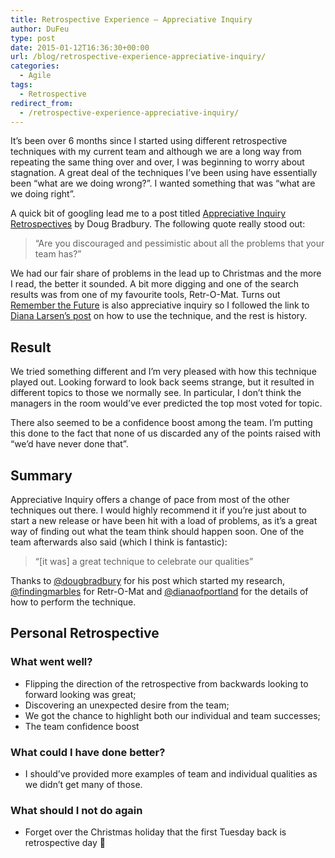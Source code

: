 ```yaml
---
title: Retrospective Experience – Appreciative Inquiry
author: DuFeu
type: post
date: 2015-01-12T16:36:30+00:00
url: /blog/retrospective-experience-appreciative-inquiry/
categories:
  - Agile
tags:
  - Retrospective
redirect_from:
  - /retrospective-experience-appreciative-inquiry/
---
```


It&#8217;s been over 6 months since I started using different retrospective techniques with my current team and although we are a long way from repeating the same thing over and over, I was beginning to worry about stagnation. A great deal of the techniques I&#8217;ve been using have essentially been &#8220;what are we doing wrong?&#8221;. I wanted something that was &#8220;what are we doing right&#8221;.

A quick bit of googling lead me to a post titled [Appreciative Inquiry Retrospectives][1] by Doug Bradbury. The following quote really stood out:

> &#8220;Are you discouraged and pessimistic about all the problems that your team has?&#8221;

We had our fair share of problems in the lead up to Christmas and the more I read, the better it sounded. A bit more digging and one of the search results was from one of my favourite tools, Retr-O-Mat. Turns out [Remember the Future][2] is also appreciative inquiry so I followed the link to [Diana Larsen&#8217;s post][3] on how to use the technique, and the rest is history.

## Result

We tried something different and I&#8217;m very pleased with how this technique played out. Looking forward to look back seems strange, but it resulted in different topics to those we normally see. In particular, I don&#8217;t think the managers in the room would&#8217;ve ever predicted the top most voted for topic.

There also seemed to be a confidence boost among the team. I&#8217;m putting this done to the fact that none of us discarded any of the points raised with &#8220;we&#8217;d have never done that&#8221;.

## Summary

Appreciative Inquiry offers a change of pace from most of the other techniques out there. I would highly recommend it if you&#8217;re just about to start a new release or have been hit with a load of problems, as it&#8217;s a great way of finding out what the team think should happen soon. One of the team afterwards also said (which I think is fantastic):

> &#8220;[it was] a great technique to celebrate our qualities&#8221;

Thanks to [@dougbradbury][4] for his post which started my research, [@findingmarbles][5] for Retr-O-Mat and [@dianaofportland][6] for the details of how to perform the technique.

## Personal Retrospective

### What went well?

- Flipping the direction of the retrospective from backwards looking to forward looking was great;
- Discovering an unexpected desire from the team;
- We got the chance to highlight both our individual and team successes;
- The team confidence boost

### What could I have done better?

- I should&#8217;ve provided more examples of team and individual qualities as we didn&#8217;t get many of those.

### What should I not do again

- Forget over the Christmas holiday that the first Tuesday back is retrospective day 🙂

[1]: http://blog.8thlight.com/doug-bradbury/2011/09/19/apreciative_inquiry_retrospectives.html
[2]: http://www.plans-for-retrospectives.com/?id=37
[3]: http://www.ayeconference.com/appreciativeretrospective/
[4]: https://twitter.com/dougbradbury
[5]: https://twitter.com/findingmarbles
[6]: https://twitter.com/dianaofportland
